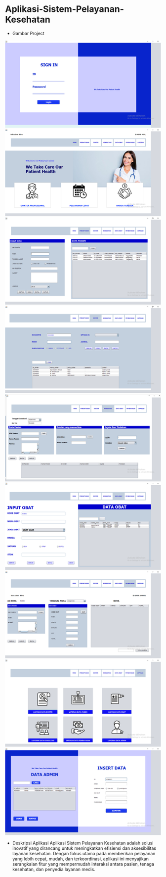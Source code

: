 # Aplikasi-Sistem-Pelayanan-Kesehatan

- Gambar Project 

![img project](src/gambar/login.png)
![img project](src/gambar/home.png)
![img project](src/gambar/input%20data.png)
![img project](src/gambar/data%20dokter.png)
![img project](src/gambar/konsultasi.png)
![img project](src/gambar/data%20obat.png)
![img project](src/gambar/pembayaran.png)
![img project](src/gambar/laporan.png)
![img project](src/gambar/admin.png)

- Deskripsi Aplikasi
Aplikasi Sistem Pelayanan Kesehatan adalah solusi inovatif yang dirancang untuk meningkatkan efisiensi dan aksesibilitas layanan kesehatan. Dengan fokus utama pada memberikan pelayanan yang lebih cepat, mudah, dan terkoordinasi, aplikasi ini menyajikan serangkaian fitur yang mempermudah interaksi antara pasien, tenaga kesehatan, dan penyedia layanan medis.


